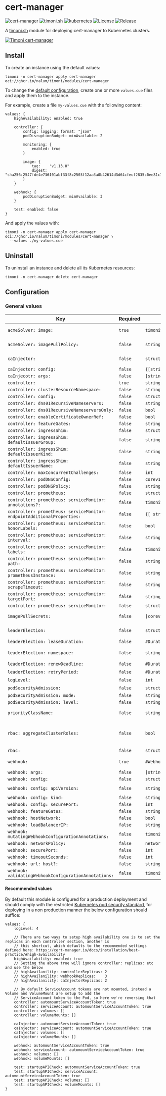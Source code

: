 # cert-manager

[![cert-manager](https://img.shields.io/badge/cert--manager-v1.13.2-00bfff)](https://cert-manager.io)
[![timoni.sh](https://img.shields.io/badge/timoni.sh-v0.18.0-7e56c2)](https://timoni.sh)
[![kubernetes](https://img.shields.io/badge/kubernetes-v1.29.0-326CE5?logo=kubernetes&logoColor=white)](https://kubernetes.io)
[![License](https://img.shields.io/github/license/nalum/cert-manager-module)](https://github.com/nalum/cert-manager-module/blob/main/LICENSE)
[![Release](https://img.shields.io/github/v/release/nalum/cert-manager-module)](https://github.com/nalum/cert-manager-module/releases)

A [timoni.sh](http://timoni.sh) module for deploying cert-manager to Kubernetes clusters.

[![Timoni cert-manager](https://asciinema.org/a/631206.svg)](https://asciinema.org/a/631206)

## Install

To create an instance using the default values:

```shell
timoni -n cert-manager apply cert-manager oci://ghcr.io/nalum/timoni/modules/cert-manager
```

To change the [default configuration](#configuration),
create one or more `values.cue` files and apply them to the instance.

For example, create a file `my-values.cue` with the following content:

```cue
values: {
    highAvailability: enabled: true

    controller: {
        config: logging: format: "json"
        podDisruptionBudget: minAvailable: 2

        monitoring: {
            enabled: true
        }

        image: {
            tag:    "v1.13.0"
            digest: "sha256:2547fde4e736101abf33f8c2503f12aa3a0b42614d3d64cfecf2835c0ee81c10"
        }
    }

    webhook: {
        podDisruptionBudget: minAvailable: 3
    }

    test: enabled: false
}
```

And apply the values with:

```shell
timoni -n cert-manager apply cert-manager oci://ghcr.io/nalum/timoni/modules/cert-manager \
  --values ./my-values.cue
```

## Uninstall

To uninstall an instance and delete all its Kubernetes resources:

```shell
timoni -n cert-manager delete cert-manager
```

## Configuration

### General values

| Key                          | Required        | Type                                    | Default                    | Description                                                                                                                                  |
|------------------------------|-----------------|-----------------------------------------|----------------------------|----------------------------------------------------------------------------------------------------------------------------------------------|
| `acmeSolver: image:` | `true` | `timoniv1.#Image` | `_\|_` | Holds the configuration for pulling the ACME Solver container |
| `acmeSolver: imagePullPolicy:` | `false` | `string` | `PullIfNotPresent` | Instruction on how to treat pulling the container |
| `caInjector:` | `false` | `struct` | `_\|_` | The configuration of the cert-manager cainjector |
| `caInjector: config:` | `false` | `{[string]: string}` | `_\|_` | |
| `caInjecotr: args:` | `false` | `[string]` | `_\|_` | |
| `controller:` | `true` | `string` | `_\|_` | |
| `controller: clusterResourceNamespace:` | `false` | `string` | `_\|_` | |
| `controller: config:` | `false` | `struct` | `_\|_` | |
| `controller: dns01RecursiveNameservers:` | `false` | `string` | `_\|_` | |
| `controller: dns01RecursiveNameserversOnly:` | `false` | `bool` | `false` | |
| `controller: enableCertificateOwnerRef:` | `false` | `bool` | `false` | |
| `controller: featureGates:` | `false` | `string` | `_\|_` | |
| `controller: ingressShim:` | `false` | `struct` | `_\|_` | |
| `controller: ingressShim: defaultIssuerGroup:` | `false` | `string` | `_\|_` | |
| `controller: ingressShim: defaultIssuerKind:` | `false` | `string` | `ClusterIssuer` | |
| `controller: ingressShim: defaultIssuerName:` | `false` | `string` | `_\|_` | |
| `controller: maxConcurrentChallenges:` | `false` | `int` | `60` | |
| `controller: podDNSConfig:` | `false` | `corev1.#PodDNSConfig` | `_\|_` | |
| `controller: podDNSPolicy:` | `false` | `string` | `ClusterFirst` | |
| `controller: prometheus:` | `false` | `struct` | `_\|_` | |
| `controller: prometheus: serviceMonitor: annotations?:` | `false` | `timoniv1.#Annotations` | `_\|_` | |
| `controller: prometheus: serviceMonitor: endpointAdditionalProperties:` | `false` | `{[ string]: string}` | `_\|_` | |
| `controller: prometheus: serviceMonitor: honorLabels:` | `false` | `bool` | `false` | |
| `controller: prometheus: serviceMonitor: interval:` | `false` | `string` | `60s` | |
| `controller: prometheus: serviceMonitor: labels:` | `false` | `timoniv1.#Labels` | `_\|_` | |
| `controller: prometheus: serviceMonitor: path:` | `false` | `string` | `/metrics` | |
| `controller: prometheus: serviceMonitor: prometheusInstance:` | `false` | `string` | `default` | |
| `controller: prometheus: serviceMonitor: scrapeTimeout:` | `false` | `string` | `30s` | |
| `controller: prometheus: serviceMonitor: targetPort:` | `false` | `string`/`int` | `http-metrics` | |
| `controller: prometheus: serviceMonitor:` | `false` | `struct` | `_\|_` | |
| `imagePullSecrets:` | `false` | `[corev1.#LocalObjectReference]` | `_\|_` | List of image pull secrets to supply to the resources being deployed |
| `leaderElection:` | `false` | `struct` | `struct` | Holds the required configuration for the leader election |
| `leaderElection: leaseDuration:` | `false` | `#Duration` | `60s` | The duration the lease is held |
| `leaderElection: namespace:` | `false` | `string` | `kube-system` | The namespace used to hold the leader election lease |
| `leaderElection: renewDeadline:` | `false` | `#Duration` | `40s` | The deadline duration for renewal |
| `leaderElection: retryPeriod:` | `false` | `#Duration` | `15s` | The duration for the retry period |
| `logLevel:` | `false` | `int` | `2` | Logging verbosity |
| `podSecurityAdmission:` | `false` | `struct` | | Pod Security Admission |
| `podSecurityAdmission: mode:` | `false` | `string` | `enforce` | |
| `podSecurityAdmission: level:` | `false` | `string` | `restricted` | |
| `priorityClassName:` | `false` | `string` | `_\|_` | The name of the kubernetes priority class to apply to resources |
| `rbac: aggregateClusterRoles:` | `false` | `bool` | `true` | Aggregate ClusterRoles to Kubernetes default user-facing roles. Ref: https://kubernetes.io/docs/reference/access-authn-authz/rbac/#user-facing-roles |
| `rbac:` | `false` | `struct` | `_\|_` | Setup the Cluster RBAC roles and bindings |
| `webhook:` | `true` | `#Webhook` | `#Webhook` | The configuration of the cert-manager webhook |
| `webhook: args:` | `false` | `[string]` | `_\|_` | |
| `webhook: config:` | `false` | `struct` | `_\|_` | |
| `webhook: config: apiVersion:` | `false` | `string` | `webhook.config.cert-manager.io/v1alpha1` | |
| `webhook: config: kind:` | `false` | `string` | `WebhookConfiguration` | |
| `webhook: config: securePort:` | `false` | `int` | `10250` | |
| `webhook: featureGates:` | `false` | `string` | `_\|_` | |
| `webhook: hostNetwork:` | `false` | `bool` | `_\|_` | |
| `webhook: loadBalancerIP:` | `false` | `string` | `_\|_` | |
| `webhook: mutatingWebhookConfigurationAnnotations:` | `false` | `timoniv1.#Annotations` | `_\|_` | |
| `webhook: networkPolicy:` | `false` | `networkingv1.#NetworkPolicySpec` | `_\|_` | |
| `webhook: securePort:` | `false` | `int` | `10250` | |
| `webhook: timeoutSeconds:` | `false` | `int` | `10` | |
| `webhook: url: host?:` | `false` | `string` | `_\|_` | |
| `webhook: validatingWebhookConfigurationAnnotations:` | `false` | `timoniv1.#Annotations` | `_\|_` | |

#### Recommended values

By default this module is configured for a production deployment and should comply with the restricted
[Kubernetes pod security standard](https://kubernetes.io/docs/concepts/security/pod-security-standards/),
for deploying in a non production manner the below configuration should suffice:

```cue
values: {
    logLevel: 4

    // There are two ways to setup high availability one is to set the replicas in each controller section, another is
    // this shortcut, which defaults to the recommended settings defined here: https://cert-manager.io/docs/installation/best-practice/#high-availability
    highAvailability: enabled: true
    // Setting the above true will ignore controller: replicas: etc and use the below
    // highAvailanility: controllerReplicas: 2
    // highAvailanility: webhookReplicas:    3
    // highAvailanility: caInjectorReplicas: 2

    // By default ServiceAccount tokens are not mounted, instead a Volume and VolumeMount are setup to add the
    // ServiceAccount token to the Pod, so here we're reversing that
    controller: automountServiceAccountToken: true
    controller: serviceAccount: automountServiceAccountToken: true
    controller: volumes: []
    controller: volumeMounts: []

    caInjector: automountServiceAccountToken: true
    caInjector: serviceAccount: automountServiceAccountToken: true
    caInjector: volumes: []
    caInjector: volumeMounts: []

    webhook: automountServiceAccountToken: true
    webhook: serviceAccount: automountServiceAccountToken: true
    webhook: volumes: []
    webhook: volumeMounts: []

    test: startupAPICheck: automountServiceAccountToken: true
    test: startupAPICheck: serviceAccount: automountServiceAccountToken: true
    test: startupAPICheck: volumes: []
    test: startupAPICheck: volumeMounts: []
}
```
